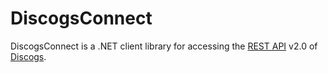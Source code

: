 # DiscogsConnect

DiscogsConnect is a .NET client library for accessing the [REST API](http://www.discogs.com/developers) v2.0 of [Discogs](http://www.discogs.com).
